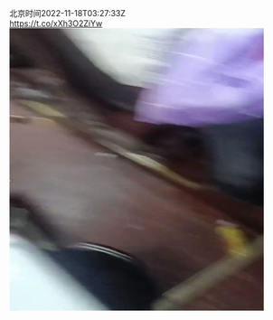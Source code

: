 北京时间2022-11-18T03:27:33Z<br>https://t.co/xXh3O2ZiYw<br><img src='/temp/video/2022/o-Month-11/h-Day-18/whyyoutouzhele/1593324985413763076_0.jpg' width='450' height='500'><br><br>